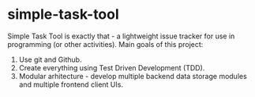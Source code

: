 simple-task-tool
================

Simple Task Tool is exactly that - a lightweight issue tracker for use in programming (or other activities). Main goals of this project:

1. Use git and Github.
2. Create everything using Test Driven Development (TDD).
3. Modular arhitecture - develop multiple backend data storage modules and multiple frontend client UIs.
